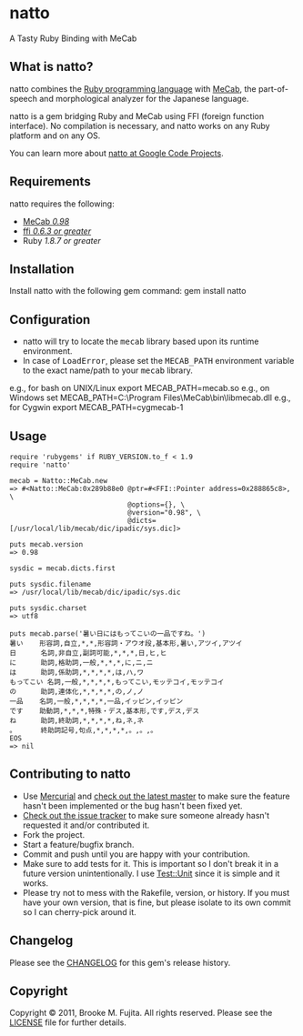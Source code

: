 # natto
A Tasty Ruby Binding with MeCab

## What is natto?
natto combines the [Ruby programming language](http://www.ruby-lang.org/) with [MeCab](http://mecab.sourceforge.net/), the part-of-speech and morphological analyzer for the Japanese language.

natto is a gem bridging Ruby and MeCab using FFI (foreign function interface). No compilation is necessary, and natto works on any Ruby platform and on any OS. 

You can learn more about [natto at Google Code Projects](http://code.google.com/p/natto/).

## Requirements
natto requires the following:

-  [MeCab _0.98_](http://sourceforge.net/projects/mecab/files/mecab/0.98/)
-  [ffi _0.6.3 or greater_](http://rubygems.org/gems/ffi)
-  Ruby _1.8.7 or greater_

## Installation
Install natto with the following gem command:
    gem install natto

## Configuration
-  natto will try to locate the <tt>mecab</tt> library based upon its runtime environment.
-  In case of <tt>LoadError</tt>, please set the <tt>MECAB_PATH</tt> environment variable to the exact name/path to your <tt>mecab</tt> library.

e.g., for bash on UNIX/Linux
    export MECAB_PATH=mecab.so
e.g., on Windows
    set MECAB_PATH=C:\Program Files\MeCab\bin\libmecab.dll
e.g., for Cygwin
    export MECAB_PATH=cygmecab-1

## Usage
    require 'rubygems' if RUBY_VERSION.to_f < 1.9
    require 'natto'

    mecab = Natto::MeCab.new
    => #<Natto::MeCab:0x289b88e0 @ptr=#<FFI::Pointer address=0x288865c8>, \
                                 @options={}, \
                                 @version="0.98", \
                                 @dicts=[/usr/local/lib/mecab/dic/ipadic/sys.dic]>

    puts mecab.version
    => 0.98

    sysdic = mecab.dicts.first

    puts sysdic.filename
    => /usr/local/lib/mecab/dic/ipadic/sys.dic

    puts sysdic.charset
    => utf8

    puts mecab.parse('暑い日にはもってこいの一品ですね。')
    暑い    形容詞,自立,*,*,形容詞・アウオ段,基本形,暑い,アツイ,アツイ
    日      名詞,非自立,副詞可能,*,*,*,日,ヒ,ヒ
    に      助詞,格助詞,一般,*,*,*,に,ニ,ニ
    は      助詞,係助詞,*,*,*,*,は,ハ,ワ
    もってこい 名詞,一般,*,*,*,*,もってこい,モッテコイ,モッテコイ
    の      助詞,連体化,*,*,*,*,の,ノ,ノ
    一品    名詞,一般,*,*,*,*,一品,イッピン,イッピン
    です    助動詞,*,*,*,特殊・デス,基本形,です,デス,デス
    ね      助詞,終助詞,*,*,*,*,ね,ネ,ネ
    。      終助詞記号,句点,*,*,*,*,。,。,。
    EOS
    => nil

## Contributing to natto
-  Use [Mercurial](http://mercurial.selenic.com/) and [check out the latest master](http://code.google.com/p/natto/source/checkout) to make sure the feature hasn't been implemented or the bug hasn't been fixed yet.
-  [Check out the issue tracker](http://code.google.com/p/natto/issues/list) to make sure someone already hasn't requested it and/or contributed it.
-  Fork the project.
-  Start a feature/bugfix branch.
-  Commit and push until you are happy with your contribution.
-  Make sure to add tests for it. This is important so I don't break it in a future version unintentionally. I use [Test::Unit](http://ruby-doc.org/stdlib/libdoc/test/unit/rdoc/classes/Test/Unit.html) since it is simple and it works.
-  Please try not to mess with the Rakefile, version, or history. If you must have your own version, that is fine, but please isolate to its own commit so I can cherry-pick around it.

## Changelog
Please see the [CHANGELOG](CHANGELOG) for this gem's release history.

## Copyright
Copyright &copy; 2011, Brooke M. Fujita. All rights reserved. Please see the [LICENSE](LICENSE) file for further details. 

